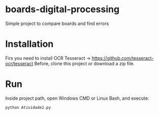# boards-digital-processing
Simple project to compare boards and find errors

# Installation
Firs you need to install OCR Tesseract -> https://github.com/tesseract-ocr/tesseract
Before, clone this project or download a zip file.

# Run
Inside project path, open Windows CMD or Linux Bash, and execute:

    python Atividade2.py
